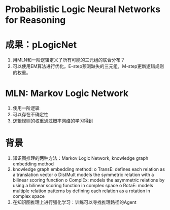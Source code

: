 # Probabilistic Logic Neural Networks for Reasoning
# 成果：pLogicNet
1. 用MLN和一阶逻辑定义了所有可能的三元组的联合分布？
2. 可以使用EM算法进行优化。E-step预测缺失的三元组，M-step更新逻辑规则的权重。

# MLN: Markov Logic Network
1. 使用一阶逻辑
2. 可以存在不确定性
3. 逻辑规则的权重通过概率网络的学习得到

# 背景
1. 知识图推理的两种方法：Markov Logic Network, knowledge graph embedding method
2. knowledge graph embedding method:
o TransE: defines each relation as a translation vector
o DistMult models the symmetric relation with a bilinear scoring function
o ComplEx: models the asymmetric relations by using a bilinear scoring function in complex space
o RotaE: models multiple relation patterns by defining each relation as a rotation in complex space
3. 在知识图推理上进行强化学习：训练可以寻找推理路径的Agent
